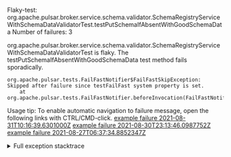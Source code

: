         
Flaky-test: org.apache.pulsar.broker.service.schema.validator.SchemaRegistryServiceWithSchemaDataValidatorTest.testPutSchemaIfAbsentWithGoodSchemaData
Number of failures: 3

org.apache.pulsar.broker.service.schema.validator.SchemaRegistryServiceWithSchemaDataValidatorTest is flaky. The testPutSchemaIfAbsentWithGoodSchemaData test method fails sporadically.

```
org.apache.pulsar.tests.FailFastNotifier$FailFastSkipException: Skipped after failure since testFailFast system property is set.
	at org.apache.pulsar.tests.FailFastNotifier.beforeInvocation(FailFastNotifier.java:88)

```

Usage tip: To enable automatic navigation to failure message, open the following links with CTRL/CMD-click.
[example failure 2021-08-31T10:16:39.6301000Z](https://github.com/apache/pulsar/runs/3471501156?check_suite_focus=true#step:10:1497)
[example failure 2021-08-30T23:13:46.0987752Z](https://github.com/apache/pulsar/runs/3467152431?check_suite_focus=true#step:9:757)
[example failure 2021-08-27T06:37:34.8852347Z](https://github.com/apache/pulsar/runs/3440411059?check_suite_focus=true#step:9:2679)


<details>
<summary>Full exception stacktrace</summary>
<code><pre>
org.apache.pulsar.tests.FailFastNotifier$FailFastSkipException: Skipped after failure since testFailFast system property is set.
	at org.apache.pulsar.tests.FailFastNotifier.beforeInvocation(FailFastNotifier.java:88)

</pre></code>
</details>

